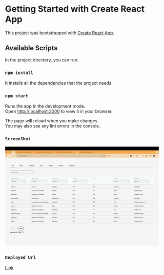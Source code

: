 # Getting Started with Create React App

This project was bootstrapped with [Create React App](https://github.com/facebook/create-react-app).

## Available Scripts

In the project directory, you can run:

### `npm install`

It installs all the dependencies that the project needs

### `npm start`

Runs the app in the development mode.\
Open [http://localhost:3000](http://localhost:3000) to view it in your browser.

The page will reload when you make changes.\
You may also see any lint errors in the console.

### `ScreenShot`

![ScreenShot](public/Screenshot.png)

### `Deployed Url`

[Link](https://effulgent-narwhal-416beb.netlify.app/)
